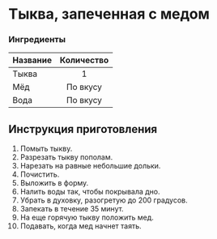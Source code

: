 # Тыква, запеченная с медом
### Ингредиенты
| Название        	| Количество    |
| -------------   	|:-------------:|
| Тыква  	| 1 			|
| Мёд  			| По вкусу		|
| Вода		| По вкусу	|
## Инструкция приготовления
1. Помыть тыкву. 
2. Разрезать тыкву пополам.
3. Нарезать на равные небольшие дольки.
4. Почистить.
5. Выложить в форму.
6. Налить воды так, чтобы покрывала дно.
7. Убрать в духовку, разогретую до 200 градусов.
8. Запекать в течение 35 минут.
9. На еще горячую тыкву положить мед.
10. Подавать, когда мед начнет таять.